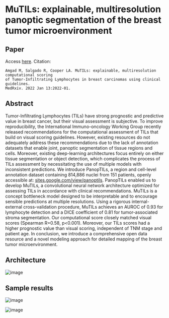 # MuTILs: explainable, multiresolution panoptic segmentation of the breast tumor microenvironment

## Paper
Access [here](https://www.medrxiv.org/content/10.1101/2022.01.08.22268814v1.full.pdf). Citation:
```
Amgad M, Salgado R, Cooper LA. MuTILs: explainable, multiresolution computational scoring 
of Tumor-Infiltrating Lymphocytes in breast carcinomas using clinical guidelines. 
MedRxiv. 2022 Jan 13:2022-01.
```

## Abstract
Tumor-Infiltrating Lymphocytes (TILs) have strong prognostic and predictive value in breast cancer, but their visual assessment is subjective. To improve reproducibility, the International Immuno-oncology Working Group recently released recommendations for the computational assessment of TILs that build on visual scoring guidelines. However, existing resources do not adequately address these recommendations due to the lack of annotation datasets that enable joint, panoptic segmentation of tissue regions and cells. Moreover, existing deep-learning architectures focus entirely on either tissue segmentation or object detection, which complicates the process of TILs assessment by necessitating the use of multiple models with inconsistent predictions. We introduce PanopTILs, a region and cell-level annotation dataset containing 814,886 nuclei from 151 patients, openly accessible at: [sites.google.com/view/panoptils](https://sites.google.com/view/panoptils/home). PanopTILs enabled us to develop MuTILs, a convolutional neural network architecture optimized for assessing TILs in accordance with clinical recommendations. MuTILs is a concept bottleneck model designed to be interpretable and to encourage sensible predictions at multiple resolutions. Using a rigorous internal-external cross-validation procedure, MuTILs achieves an AUROC of 0.93 for lymphocyte detection and a DICE coefficient of 0.81 for tumor-associated stroma segmentation. Our computational score closely matched visual scores (Spearman R=0.58, p<0.001). Moreover, our TILs scores had a higher prognostic value than visual scoring, independent of TNM stage and patient age. In conclusion, we introduce a comprehensive open data resource and a novel modeling approach for detailed mapping of the breast tumor microenvironment. 

## Architecture
![image](https://github.com/PathologyDataScience/MuTILs_Panoptic/assets/22067552/e9453cf3-5c9a-4fc3-b12e-8404a27ab48c)

## Sample results
![image](https://github.com/PathologyDataScience/MuTILs_Panoptic/assets/22067552/0e43d964-f560-4e51-b268-de93255ec1bf)

![image](https://github.com/PathologyDataScience/MuTILs_Panoptic/assets/22067552/c3c36f0c-95de-446a-8a9b-3aba172304ce)
